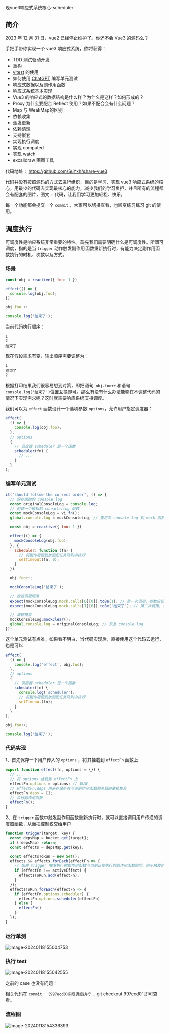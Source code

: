现vue3响应式系统核心-scheduler

## 简介

2023 年 12 月 31 日，vue2 已经停止维护了。你还不会 Vue3 的源码么？

手把手带你实现一个 vue3 响应式系统，你将获得：

- TDD 测试驱动开发
- 重构
- [vitest](https://cn.vitest.dev/) 的使用
- 如何使用  [ChatGPT](https://ask.vuejs.news/) 编写单元测试
- 响应式数据以及副作用函数
- 响应式系统基本实现
- Vue3 的响应式的数据结构是什么样？为什么是这样？如何形成的？
- Proxy 为什么要配合 Reflect 使用？如果不配合会有什么问题？
- Map 与  WeakMap的区别
- 依赖收集
- 派发更新
- 依赖清理
- 支持嵌套
- 实现执行调度
- 实现 computed
- 实现 watch
- excalidraw 画图工具

代码地址： https://github.com/SuYxh/share-vue3 

代码并没有按照源码的方式去进行组织，目的是学习、实现 vue3 响应式系统的核心，用最少的代码去实现最核心的能力，减少我们的学习负担，并且所有的流程都会有配套的图片，图文 + 代码，让我们学习更加轻松、快乐。

每一个功能都会提交一个 `commit` ，大家可以切换查看，也顺变练习练习 git 的使用。



## 调度执行

可调度性是响应系统非常重要的特性。首先我们需要明确什么是可调度性。所谓可调度，指的是当 `trigger` 动作触发副作用函数重新执行时，有能力决定副作用函数执行的时机、次数以及方式。

### 场景

```js
const obj = reactive({ foo: 1 })

effect(() => {
  console.log(obj.foo);
})

obj.foo ++

console.log('结束了');
```

当前代码执行顺序：

```
1
2
结束了
```

现在假设需求有变，输出顺序需要调整为：

```
1
结束了
2
```

根据打印结果我们很容易想到对策，即把语句` obj.foo++` 和语句` console.log('结束了')`位置互换即可。那么有没有什么办法能够在不调整代码的情况下实现需求呢？这时就需要响应系统支持调度。

我们可以为 `effect` 函数设计一个选项参数 `options`，允许用户指定调度器：

```js
effect(
  () => {
    console.log(obj.foo);
  },
  // options
  {
    // 调度器 scheduler 是一个函数
    scheduler(fn) {
      // ...
    }
  }
);
```



### 编写单元测试

```js
it('should follow the correct order', () => {
  // 保存原始的 console.log
  const originalConsoleLog = console.log;
  // 创建一个模拟的 console.log 函数
  const mockConsoleLog = vi.fn();
  global.console.log = mockConsoleLog; // 重定向 console.log 到 mock 函数

  const obj = reactive({ foo: 1 })

  effect(() => {
    mockConsoleLog(obj.foo);
  }, {
    scheduler: function (fn) {
      // 将副作用函数放到宏任务队列中执行
      setTimeout(fn, 0);
    }
  })

  obj.foo++;

  mockConsoleLog('结束了');

  // 检查调用顺序
  expect(mockConsoleLog.mock.calls[0][0]).toBe(1); // 第一次调用，参数应该是 1
  expect(mockConsoleLog.mock.calls[1][0]).toBe('结束了'); // 第二次调用，参数应该是 '结束了'

  // 清理模拟
  mockConsoleLog.mockClear();
  global.console.log = originalConsoleLog; // 恢复 console.log
});
```

这个单元测试有点难，如果看不明白，当代码实现后，直接使用这个代码去运行，也是可以

```js
effect(
  () => {
    console.log('effect', obj.foo);
  },
  // options
  {
    // 调度器 scheduler 是一个函数
    scheduler(fn) {
      console.log('scheduler');
      // 将副作用函数放到宏任务队列中执行
      setTimeout(fn);
    }
  }
);

obj.foo++;

console.log('结束了');
```



### 代码实现

1、首先保存一下用户传入的 `options` ，将其挂载到 `effectFn` 函数上

```js
export function effect(fn, options = {}) {
  // ...
  // 将 options 挂载到 effectFn 上
  effectFn.options = options; // 新增
  // effectFn.deps 用来存储所有与该副作用函数相关联的依赖集合
  effectFn.deps = [];
  // 执行副作用函数
  effectFn();
}
```



2、在 `trigger` 函数中触发副作用函数重新执行时，就可以直接调用用户传递的调度器函数，从而把控制权交给用户

```js
function trigger(target, key) {
  const depsMap = bucket.get(target);
  if (!depsMap) return;
  const effects = depsMap.get(key);

  const effectsToRun = new Set();
  effects && effects.forEach(effectFn => {
    // 如果 trigger 触发执行的副作用函数与当前正在执行的副作用函数相同，则不触发执行
    if (effectFn !== activeEffect) { 
      effectsToRun.add(effectFn);
    }
  });
  effectsToRun.forEach(effectFn => {
    if (effectFn.options.scheduler) {
      effectFn.options.scheduler(effectFn)
    } else {
      effectFn()
    }
  });
}
```



### 运行单测

![image-20240118155004753](https://qn.huat.xyz/mac/202401181550800.png)



### 执行 test

![image-20240118155042555](https://qn.huat.xyz/mac/202401181550595.png)

之前的 case 也没有问题！

相关代码在 `commit： (997ecd0)实现调度执行 ，`git checkout 997ecd0` 即可查看。 

### 流程图



![image-20240118154336393](https://qn.huat.xyz/mac/202401181543434.png)









